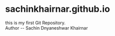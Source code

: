 # sachinkhairnar.github.io
this is my first Git Repository.
<br>
Author -- Sachin Dnyaneshwar Khairnar
